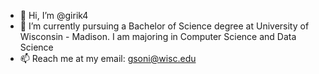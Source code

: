 - 👋 Hi, I’m @girik4
- 🌱 I’m currently pursuing a Bachelor of Science degree at University of Wisconsin - Madison. I am majoring in Computer Science and Data Science
- 📫 Reach me at my email: gsoni@wisc.edu

<!---
girik4/girik4 is a ✨ special ✨ repository because its `README.md` (this file) appears on your GitHub profile.
You can click the Preview link to take a look at your changes.
--->
